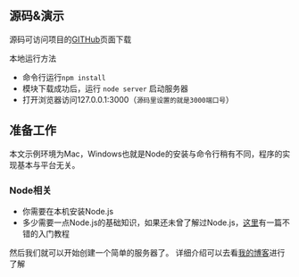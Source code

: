 ## 源码&演示

源码可访问项目的[GITHub](https://github.com/summersir/private.github.io/tree/master/socket-io)页面下载

本地运行方法

* 命令行运行`npm install`
* 模块下载成功后，运行 `node server` 启动服务器
* 打开浏览器访问127.0.0.1:3000（`源码里设置的就是3000端口号`）

## 准备工作
本文示例环境为Mac，Windows也就是Node的安装与命令行稍有不同，程序的实现基本与平台无关。

### Node相关
* 你需要在本机安装Node.js
* 多少需要一点Node.js的基础知识，如果还未曾了解过Node.js，[这里](http://www.nodebeginner.org/index-zh-cn.html)有一篇不错的入门教程

然后我们就可以开始创建一个简单的服务器了。
详细介绍可以去看[我的博客](https://summersir.github.io/2015/10/05/socket/)进行了解